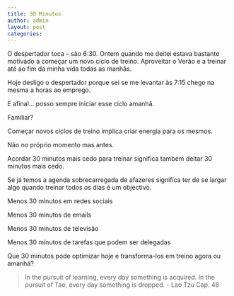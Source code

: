 ```yaml
---
title: 30 Minutos
author: admin
layout: post		
categories:
---
```

O despertador toca &#8211; são 6:30. Ontem quando me deitei estava bastante motivado a começar um novo ciclo de treino. Aproveitar o Verão e a treinar até ao fim da minha vida todas as manhãs.

Hoje desligo o despertador porque sei se me levantar às 7:15 chego na mesma a horas ao emprego.

E afinal&#8230; posso sempre iniciar esse ciclo amanhã.

Familiar?

Começar novos ciclos de treino implica criar energia para os mesmos.

Não no próprio momento mas antes.

Acordar 30 minutos mais cedo para treinar significa também deitar 30 minutos mais cedo.

Se já temos a agenda sobrecarregada de afazeres significa ter de se largar algo quando treinar todos os dias é um objectivo.

Menos 30 minutos em redes sociais

Menos 30 minutos de emails

Menos 30 minutos de televisão

Menos 30 minutos de tarefas que podem ser delegadas

Que 30 minutos pode optimizar hoje e transforma-los em treino agora ou amanhã?

>In the pursuit of learning, every day something is acquired. In the pursuit of Tao, every day something is dropped. - Lao Tzu Cap. 48

